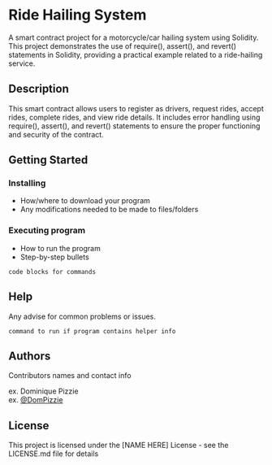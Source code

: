# Ride Hailing System

A smart contract project for a motorcycle/car hailing system using Solidity. This project demonstrates the use of require(), assert(), and revert() statements in Solidity, providing a practical example related to a ride-hailing service.

## Description

This smart contract allows users to register as drivers, request rides, accept rides, complete rides, and view ride details. It includes error handling using require(), assert(), and revert() statements to ensure the proper functioning and security of the contract.

## Getting Started

### Installing

* How/where to download your program
* Any modifications needed to be made to files/folders

### Executing program

* How to run the program
* Step-by-step bullets
```
code blocks for commands
```

## Help

Any advise for common problems or issues.
```
command to run if program contains helper info
```

## Authors

Contributors names and contact info

ex. Dominique Pizzie  
ex. [@DomPizzie](https://twitter.com/dompizzie)


## License

This project is licensed under the [NAME HERE] License - see the LICENSE.md file for details
